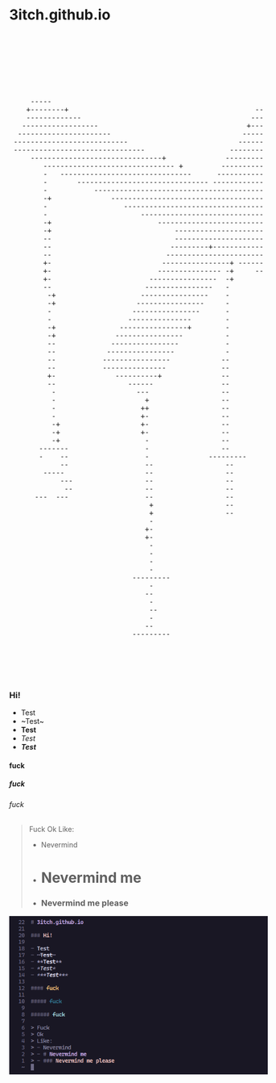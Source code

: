 # 3itch.github.io

<pre>
                                                                     -+                             
                                                                    -----                           
                                                                   ---------                        
                                                                  -------------                     
                                                                -----------------                   
                                                               -----------------                    
                                                              ----------------                      
                                                             ----------------                       
     -----                                                  ----------------                        
    +--------+                                            ------------------                        
    -------------                                        ---------------- --                        
   ------------------                                   +---------------  --                        
  ----------------------                               ----------------   --                        
 ---------------------------                          ----------------    --                        
 -------------------------------                    ----------------+     +-                        
     -------------------------------+              ----------------       +-                        
        ------------------------------- +         ----------------        +-                        
        -   -------------------------------      ----------------         +-                        
        -       ------------------------------- ----------------           --                       
        -           ------------------------------------------             --                       
        -+              -------------------------------------              --                       
        -                  ---------------------------------              +--                       
        -                      --------------------------------           +--                       
        -+                         --------------------------------       +--                       
        -+                             --------------------------------   +-+                       
        --                             -------------------------------------+                       
        --                            ---------+-------------------------------+                    
        --                           ----------------------------------------------                 
        +-                          ----------------+ ---------------------------------             
        +-                         --------------- -+     ---------------------------------+        
        +-                       ----------------  -+         ---------------------------------     
        --                      ----------------   -              --------------------------------- 
         -+                    ----------------    -                  ----------------------------- 
         -+                   ----------------     -                      ------------------------  
         -                   ----------------      -                       -- -------------------   
         -                  ---------------        -                       --     --------------    
         -+               ----------------+        -                       --         +--------     
         -+              ----------------          -                       --             -----     
         --             ----------------           -                       --                -      
         --            ----------------            -                       --               +-      
         --           ----------------            --                       --               +-      
         --           ---------------             --                       --               +-      
         +-              ----------+              --                       --               +-      
         --                 ------                --                       -+                -      
          -                   ---                 --                       -+                -      
          -                     +                 --                       --                -      
          -                    ++                 --                       --               +-      
          -                    +-                 --                       -----            +-      
          -+                   +-                 --                     --   --            +-      
          -+                   +-                 --                    --                  +-      
          -+                    -                 --                   --                   +-      
       -------                  -                 --                   -                     -      
       -    --                  -              ---------              --                     -      
            --                  --                 --                  --     --             -      
        -----                   --                 --                   -------              -      
            ---                 --                 --                                        -      
             --                 --                 --                                        -      
      ---  ---                  --                 --                                        -      
                                 +                 --                                        -      
                                 +                 --                                    --  -  --  
                                 -                                                       --  -  --  
                                +-                                                       --  -+ --  
                                +-                                                       ---------  
                                 -                                                       --     --  
                                 -                                                       --     --  
                                 -                                                       --     --  
                                 -                                                       --     --  
                             ---------                                                              
                                 -                                                                  
                                --                                                                  
                                 -                                                                  
                                 --                                                                 
                                 -                                                                  
                                --                                                                  
                             ---------                                                              
                                                                                                    
                                                                                                    
                                                                                                    
                                                                                                    

</pre>

### Hi!

- Test
- ~Test~
- **Test**
- *Test*
- ***Test***

#### fuck

##### fuck

###### fuck

> Fuck
> Ok
> Like:
> - Nevermind
> - # Nevermind me
> - ### Nevermind me please

<img style="border: 5px solid #191724" src="./idk.png" alt="WHATTHEUFCK"/>
